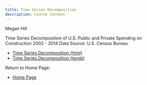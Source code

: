 ```yaml
---
title: Time Series Decomposition 
description: Course Content
---
```


Megan Hill 

Time Series Decomposition of U.S. Public and Private Spending on Construction 2002 - 2014
Data Source: U.S. Census Bureau 
- [Time Series Decomposition (html)](TSDAssignment.html)
- [Time Series Decomposition (ipynb)](TSDAssignment.ipynb)

Return to Home Page: 
- [Home Page](/https://meghill.github.io)
